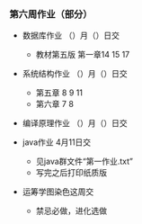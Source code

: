 ### 第六周作业（部分）

+ 数据库作业 （）月（）日交
    + 教材第五版 第一章14 15 17

+ 系统结构作业 （）月（）日交
    + 第五章 8 9 11
    + 第六章 7 8

+ 编译原理作业 （）月（）日交

+ java作业 4月11日交
    + 见java群文件“第一作业.txt”
    + 写完之后打印纸质版

+ 运筹学图染色这周交
    + 禁忌必做，进化选做